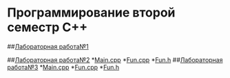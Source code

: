 # Программирование второй семестр C++
##[Лабораторная работа№1]()

##[Лабораторная работа№2](Lab2/lab№2.pdf)
*[Main.cpp](Lab2/labprog.cpp)
*[Fun.cpp](Lab2/fun.cpp)
*[Fun.h](Lab2/fun.h)
##[Лабораторная работа№3](Lab3/lab№3.pdf)
*[Main.cpp](Lab3/lab_prog_3.cpp)
*[Fun.cpp](Lab3/fun.cpp)
*[Fun.h](Lab3/fun.cpp)

